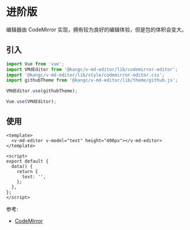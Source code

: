 # 进阶版

编辑器由 CodeMirror 实现，拥有较为良好的编辑体验，但是包的体积会变大。

<ClientOnly>
  <codemirror-editor />
</ClientOnly>

## 引入

```js
import Vue from 'vue';
import VMdEditor from '@kangc/v-md-editor/lib/codemirror-editor';
import '@kangc/v-md-editor/lib/style/codemirror-editor.css';
import githubTheme from '@kangc/v-md-editor/lib/theme/github.js';

VMdEditor.use(githubTheme);

Vue.use(VMdEditor);
```

## 使用

```vue
<template>
  <v-md-editor v-model="text" height="400px"></v-md-editor>
</template>

<script>
export default {
  data() {
    return {
      text: '',
    };
  },
};
</script>
```

参考:

- [CodeMirror](https://codemirror.net/)
